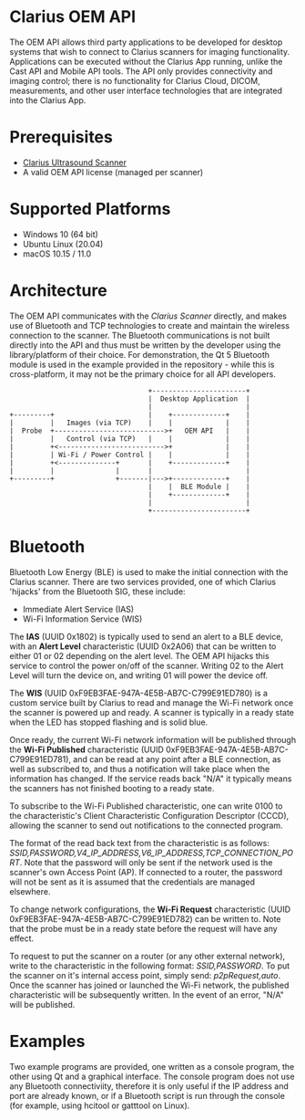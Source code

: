 Clarius OEM API
===============

The OEM API allows third party applications to be developed for desktop systems that wish to connect to Clarius scanners for imaging functionality. Applications can be executed without the Clarius App running, unlike the Cast API and Mobile API tools. The API only provides connectivity and imaging control; there is no functionality for Clarius Cloud, DICOM, measurements, and other user interface technologies that are integrated into the Clarius App.

# Prerequisites

- [Clarius Ultrasound Scanner](https://clarius.com/)
- A valid OEM API license (managed per scanner)

# Supported Platforms

- Windows 10 (64 bit)
- Ubuntu Linux (20.04)
- macOS 10.15 / 11.0

# Architecture

The OEM API communicates with the _Clarius Scanner_ directly, and makes use of Bluetooth and TCP technologies to create and maintain the wireless connection to the scanner. The Bluetooth communications is not built directly into the API and thus must be written by the developer using the library/platform of their choice. For demonstration, the Qt 5 Bluetooth module is used in the example provided in the repository - while this is cross-platform, it may not be the primary choice for all API developers.

                                      +-----------------------+
                                      |  Desktop Application  |
                                      |                       |
    +---------+                       |    +-------------+    |
    |         |   Images (via TCP)    |    |             |    |
    |  Probe  +--------------------------->+   OEM API   |    |
    |         |   Control (via TCP)   |    |             |    |
    |         +<-------------------------->+             |    |
    |         | Wi-Fi / Power Control |    |             |    |
    |         +<--------------+       |    +-------------+    |
    |         |               |       |                       |
    +---------+               +-------|--->+-------------+    |
                                      |    |  BLE Module |    |
                                      |    +-------------+    |
                                      |                       |
                                      +-----------------------+

# Bluetooth

Bluetooth Low Energy (BLE) is used to make the initial connection with the Clarius scanner. There are two services provided, one of which Clarius 'hijacks' from the Bluetooth SIG, these include:
- Immediate Alert Service (IAS)
- Wi-Fi Information Service (WIS)

The __IAS__ (UUID 0x1802) is typically used to send an alert to a BLE device, with an __Alert Level__ characteristic (UUID 0x2A06) that can be written to either 01 or 02 depending on the alert level. The OEM API hijacks this service to control the power on/off of the scanner. Writing 02 to the Alert Level will turn the device on, and writing 01 will power the device off.

The __WIS__ (UUID 0xF9EB3FAE-947A-4E5B-AB7C-C799E91ED780) is a custom service built by Clarius to read and manage the Wi-Fi network once the scanner is powered up and ready. A scanner is typically in a ready state when the LED has stopped flashing and is solid blue.

Once ready, the current Wi-Fi network information will be published through the __Wi-Fi Published__ characteristic (UUID 0xF9EB3FAE-947A-4E5B-AB7C-C799E91ED781), and can be read at any point after a BLE connection, as well as subscribed to, and thus a notification will take place when the information has changed. If the service reads back "N/A" it typically means the scanners has not finished booting to a ready state.

To subscribe to the Wi-Fi Published characteristic, one can write 0100 to the characteristic's Client Characteristic Configuration Descriptor (CCCD), allowing the scanner to send out notifications to the connected program.

The format of the read back text from the characteristic is as follows: _SSID,PASSWORD,V4_IP_ADDRESS,V6_IP_ADDRESS,TCP_CONNECTION_PORT_. Note that the password will only be sent if the network used is the scanner's own Access Point (AP). If connected to a router, the password will not be sent as it is assumed that the credentials are managed elsewhere.

To change network configurations, the __Wi-Fi Request__ characteristic (UUID 0xF9EB3FAE-947A-4E5B-AB7C-C799E91ED782) can be written to. Note that the probe must be in a ready state before the request will have any effect.

To request to put the scanner on a router (or any other external network), write to the characteristic in the following format: _SSID,PASSWORD_. To put the scanner on it's internal access point, simply send: _p2pRequest,auto_. Once the scanner has joined or launched the Wi-Fi network, the published characteristic will be subsequently written. In the event of an error, "N/A" will be published.

# Examples

Two example programs are provided, one written as a console program, the other using Qt and a graphical interface. The console program does not use any Bluetooth connectiviity, therefore it is only useful if the IP address and port are already known, or if a Bluetooth script is run through the console (for example, using hcitool or gatttool on Linux).
